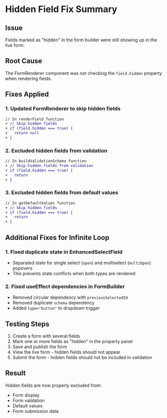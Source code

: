 # Hidden Field Fix Summary

## Issue
Fields marked as "hidden" in the form builder were still showing up in the live form.

## Root Cause
The FormRenderer component was not checking the `field.hidden` property when rendering fields.

## Fixes Applied

### 1. Updated FormRenderer to skip hidden fields
```diff
// In renderField function
+ // Skip hidden fields
+ if (field.hidden === true) {
+   return null
+ }
```

### 2. Excluded hidden fields from validation
```diff
// In buildValidationSchema function
+ // Skip hidden fields from validation
+ if (field.hidden === true) {
+   return
+ }
```

### 3. Excluded hidden fields from default values
```diff
// In getDefaultValues function
+ // Skip hidden fields
+ if (field.hidden === true) {
+   return
+ }
```

## Additional Fixes for Infinite Loop

### 1. Fixed duplicate state in EnhancedSelectField
- Separated state for single select (`open`) and multiselect (`multiOpen`) popovers
- This prevents state conflicts when both types are rendered

### 2. Fixed useEffect dependencies in FormBuilder
- Removed circular dependency with `previousSelectedId`
- Removed duplicate `schema` dependency
- Added `type="button"` to dropdown trigger

## Testing Steps
1. Create a form with several fields
2. Mark one or more fields as "hidden" in the property panel
3. Save and publish the form
4. View the live form - hidden fields should not appear
5. Submit the form - hidden fields should not be included in validation

## Result
Hidden fields are now properly excluded from:
- Form display
- Form validation
- Default values
- Form submission data
